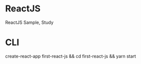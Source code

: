 # ReactJS
ReactJS Sample, Study  
 

# CLI
create-react-app first-react-js && cd first-react-js && yarn start
